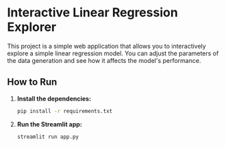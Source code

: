 # Interactive Linear Regression Explorer

This project is a simple web application that allows you to interactively explore a simple linear regression model. You can adjust the parameters of the data generation and see how it affects the model's performance.

## How to Run

1.  **Install the dependencies:**
    ```bash
    pip install -r requirements.txt
    ```

2.  **Run the Streamlit app:**
    ```bash
    streamlit run app.py
    ```

